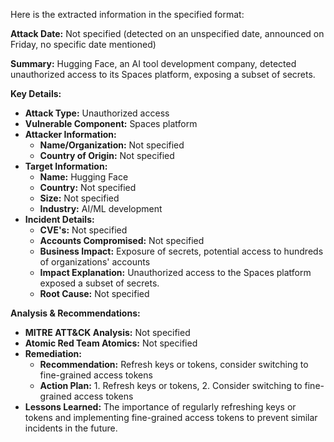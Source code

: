 Here is the extracted information in the specified format:

**Attack Date:** Not specified (detected on an unspecified date, announced on Friday, no specific date mentioned)

**Summary:** Hugging Face, an AI tool development company, detected unauthorized access to its Spaces platform, exposing a subset of secrets.

**Key Details:**

* **Attack Type:** Unauthorized access
* **Vulnerable Component:** Spaces platform
* **Attacker Information:**
	+ **Name/Organization:** Not specified
	+ **Country of Origin:** Not specified
* **Target Information:**
	+ **Name:** Hugging Face
	+ **Country:** Not specified
	+ **Size:** Not specified
	+ **Industry:** AI/ML development
* **Incident Details:**
	+ **CVE's:** Not specified
	+ **Accounts Compromised:** Not specified
	+ **Business Impact:** Exposure of secrets, potential access to hundreds of organizations' accounts
	+ **Impact Explanation:** Unauthorized access to the Spaces platform exposed a subset of secrets.
	+ **Root Cause:** Not specified

**Analysis & Recommendations:**

* **MITRE ATT&CK Analysis:** Not specified
* **Atomic Red Team Atomics:** Not specified
* **Remediation:**
	+ **Recommendation:** Refresh keys or tokens, consider switching to fine-grained access tokens
	+ **Action Plan:** 1. Refresh keys or tokens, 2. Consider switching to fine-grained access tokens
* **Lessons Learned:** The importance of regularly refreshing keys or tokens and implementing fine-grained access tokens to prevent similar incidents in the future.
